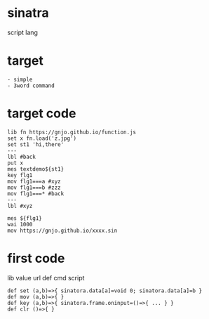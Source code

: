 # sinatra
script lang

# target
```
- simple
- 3word command
```

# target code
```
lib fn https://gnjo.github.io/function.js 
set x fn.load('z.jpg')
set st1 'hi,there'
---
lbl #back
put x
mes textdemo${st1}
key flg1
mov flg1===a #xyz
mov flg1===b #zzz
mov flg1===* #back
---
lbl #xyz

mes ${flg1}
wai 1000
mov https://gnjo.github.io/xxxx.sin
```

# first code
lib value url
def cmd script
```
def set (a,b)=>{ sinatora.data[a]=void 0; sinatora.data[a]=b }
def mov (a,b)=>{ }
def key (a,b)=>{ sinatora.frame.oninput=()=>{ ... } }
def clr ()=>{ }
```
